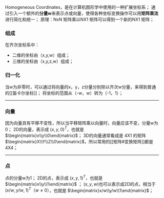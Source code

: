 Homogeneous Coordinates，是在计算机图形学中使用的一种扩展坐标系；
通过引入一个额外的**分量w**来表示点或向量，使得各种坐标变换操作可以用**矩阵乘法**进行简化和统一；
原理：NxN 矩阵乘以NX1 矩阵可以得到一个新的NX1 矩阵；
### 组成
在齐次坐标系中：
- 二维的坐标由（x,y,w）组成；
- 三维的坐标由（x,y,z,w）组成；
### 归一化
当w为非零时，可以通过将向量的x，y，z分量分别除以齐次w分量，来得到普通的[[笛卡尔坐标]]；
将坐标的范围从（-w，w）转为（-1，1）；
***
### 向量
因为向量具有平移不变性，所以当平移矩阵乘以向量时，向量应该不变，分量w为0；
2D的向量，表示成 $(x,y,0)^T$，也就是 $\begin{matrix}x\\y\\0\end{matrix}$；
3D的向量通常看成是 4X1 的矩阵 $\begin{matrix}X\\Y\\Z\\0\end{matrix}$，所以常用的[[矩阵#变换矩阵]]都是4X4；
***
### 点
点的分量w为1；
2D的点，表示成 $(x,y,1)^T$，也就是 $\begin{matrix}x\\y\\1\end{matrix}$ ；
$(x,y,w)$也可以表示成2D的点，相当于 $(x/w,y/w,1)^T（w≠0）$，也就是 $\begin{matrix}x/w\\y/w\\1\end{matrix}$；


